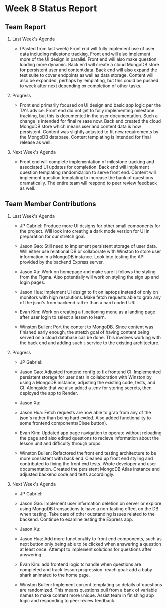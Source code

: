 # Week 8 Status Report

## Team Report

1. Last Week's Agenda

    - (Pasted from last week) Front end will fully implement use of user data including milestone tracking. Front end will also implement more of the UI design in parallel. Front end will also make question loading more dynamic. Back end will create a cloud MongoDB store for persistent user and content data. Back end will also expand the test suite to cover endpoints as well as data storage. Content will also be expanded, perhaps by templating, but this could be pushed to week after next depending on completion of other tasks.

2. Progress

    - Front end primarily focused on UI design and basic app logic per the TA's advice. Front end did not get to fully implementing milestone tracking, but this is documented in the user documentation. Such a change is intended for final release now. Back end created the cloud MongoDB store which means user and content data is now persistent. Content was slightly adjusted to fit new requirements by the MongoDB database. Content templating is intended for final release as well.


3. Next Week's Agenda

    - Front end will complete implementation of milestone tracking and associated UI updates for completion. Back end will implement question templating randomization to serve front end. Content will implement question templating to increase the bank of questions dramatically. The entire team will respond to peer review feedback as well.

## Team Member Contributions

1. Last Week's Agenda

    - JP Gabriel: Produce more UI designs for other small components for the project. Will look into creating a dark mode version for UI in preparation for our stretch goal.

    - Jason Gao: Still need to implement persistent storage of user data. Will either use relational DB or collaborate with Winston to store user information in a MongoDB instance. Look into testing the API provided by the backend Express server.

    - Jason Xu: Work on homepage and make sure it follows the styling from the Figma. Also potentially will work on styling the sign up and login pages.

    - Jason Hua: Implement UI design to fit on laptops instead of only on monitors with high resolutions. Make fetch requests able to grab any of the json's from backend rather than a hard coded URL. 

    - Evan Kim: Work on creating a functioning menu as a landing page after user login to select a lesson to learn.

    - Winston Bullen: Port the content to MongoDB. Since content was finished early enough, the stretch goal of having content being served on a cloud database can be done. This involves working with the back end and adding such a service to the existing architecture.


2. Progress

    - JP Gabriel: 

    - Jason Gao: Adjusted frontend config to fix frontend CI. Implemented persistent storage for user data in collaboration with Winston by using a MongoDB instance, adjusting the existing code, tests, and CI. Alongside that we also added a .env for storing secrets, then deployed the app to Render.

    - Jason Xu: 

    - Jason Hua: Fetch requests are now able to grab from any of the json's rather than being hard coded. Also added functionality to some frontend components(Close button). 

    - Evan Kim: Updated app page navigation to operate without reloading the page and also edited questions to recieve information about the lesson unit and difficulty through props. 

    - Winston Bullen: Refactored the front end testing architecture to be more consistent with back end. Cleaned up front end styling and contributed to fixing the front end tests. Wrote developer and user documentation. Created the persistent MongoDB Atlas instance and adjusted backend code and tests accordingly.

3. Next Week's Agenda

    - JP Gabriel: 

    - Jason Gao: Implement user information deletion on server or explore using MongoDB transactions to have a non-lasting effect on the DB when testing. Take care of other outstanding issues related to the backend. Continue to examine testing the Express app.

    - Jason Xu: 

    - Jason Hua: Add more functionality to front end components, such as next button only being able to be clicked when answering a question at least once. Attempt to implement solutions for questions after answering.

    - Evan Kim: add frontend logic to handle when questions are completed and track lesson progression. reach goal: add a baby shark animated to the home page.

    - Winston Bullen: Implement content templating so details of questions are randomized. This means questions pull from a bank of variable names to make content more unique. Assist team in finishing app logic and responding to peer review feedback.
